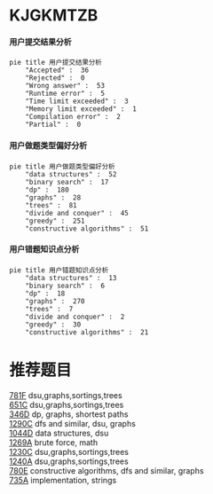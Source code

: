 # KJGKMTZB

<!-- tabs:start -->



#### **用户提交结果分析**

```mermaid
pie title 用户提交结果分析
    "Accepted" :  36
    "Rejected" :  0
    "Wrong answer" :  53
    "Runtime error" :  5
    "Time limit exceeded" :  3
    "Memory limit exceeded" :  1
    "Compilation error" :  2
    "Partial" :  0
```

#### **用户做题类型偏好分析**

```mermaid
pie title 用户做题类型偏好分析
    "data structures" :  52
    "binary search" :  17
    "dp" :  180
    "graphs" :  28
    "trees" :  81
    "divide and conquer" :  45
    "greedy" :  251
    "constructive algorithms" :  51
```
#### **用户错题知识点分析**

```mermaid
pie title 用户错题知识点分析
    "data structures" :  13
    "binary search" :  6
    "dp" :  18
    "graphs" :  270
    "trees" :  7
    "divide and conquer" :  2
    "greedy" :  30
    "constructive algorithms" :  21
```



<!-- tabs:end -->
# 推荐题目
[781F](https://codeforces.com/contest/781/problem/F)		dsu,graphs,sortings,trees		  
[651C](https://codeforces.com/contest/651/problem/C)		dsu,graphs,sortings,trees		  
[346D](https://codeforces.com/contest/346/problem/D)		dp,
                        graphs,
                        shortest paths		  
[1290C](https://codeforces.com/contest/1290/problem/C)		dfs and similar,
                        dsu,
                        graphs		  
[1044D](https://codeforces.com/contest/1044/problem/D)		data structures,
                        dsu		  
[1269A](https://codeforces.com/contest/1269/problem/A)		brute force,
                        math		  
[1230C](https://codeforces.com/contest/1230/problem/C)		dsu,graphs,sortings,trees		  
[1240A](https://codeforces.com/contest/1240/problem/A)		dsu,graphs,sortings,trees		  
[780E](https://codeforces.com/contest/780/problem/E)		constructive algorithms,
                        dfs and similar,
                        graphs		  
[735A](https://codeforces.com/contest/735/problem/A)		implementation,
                        strings		  
